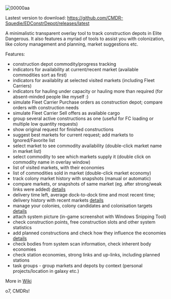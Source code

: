 ![00000aa](https://github.com/user-attachments/assets/774bc254-f7a0-4e59-8276-70ce2eed085a)

Lastest version to download: https://github.com/CMDR-Squedie/EDConstrDepot/releases/latest

A minimalistic transparent overlay tool to track construction depots in Elite Dangerous.
It also features a myriad of tools to assist you with colonization, like colony management and planning, market suggestions etc.

Features:
- construction depot commodity/progress tracking
- indicators for availability at current/recent market (available commodities sort as first)
- indicators for availablity at selected visited markets (including Fleet Carriers)
- indicators for hauling under capacity or hauling more than required (for absent-minded people like myself :)
- simulate Fleet Carrier Purchase orders as construction depot; compare orders with construction needs
- simulate Fleet Carrier Sell offers as available cargo
- group several active constructions as one (useful for FC loading or multiple low quantity requests)
- show original request for finished constructions
- suggest best markets for current request; add markets to Ignored/Favorite list
- select market to see commodity availability (double-click market name in market list)
- select commodity to see which markets supply it (double click on commodity name in overlay window)
- list of visited markets, with their economies
- list of commodities sold in market (double-click market economy)
- track colony market history with snapshots (manual or automatic)
- compare markets, or snapshots of same market (eg. after strong/weak links were added) [details](https://github.com/CMDR-Squedie/EDConstrDepot/wiki#compare-markets-and-market-history)
- delivery time left, average dock-to-dock time and most recent time; delivery history with recent markets [details](https://github.com/CMDR-Squedie/EDConstrDepot/wiki#delivery-times)
- manage your colonies, colony candidates and colonisation targets [details](https://github.com/CMDR-Squedie/EDConstrDepot/wiki#colonies)
- attach system picture (in-game screenshot with Windows Snipping Tool)
- check construction points, free construction slots and other system statistics
- add planned constructions and check how they influence the economies [details](https://github.com/CMDR-Squedie/EDConstrDepot/wiki#system-body-and-station-economies)
- check bodies from system scan information, check inherent body economies 
- check station economies, strong links and up-links, including planned stations
- task groups - group markets and depots by context (personal projects/location in galaxy etc.)

More in [Wiki](https://github.com/CMDR-Squedie/EDConstrDepot/wiki)

o7, CMDRs!


